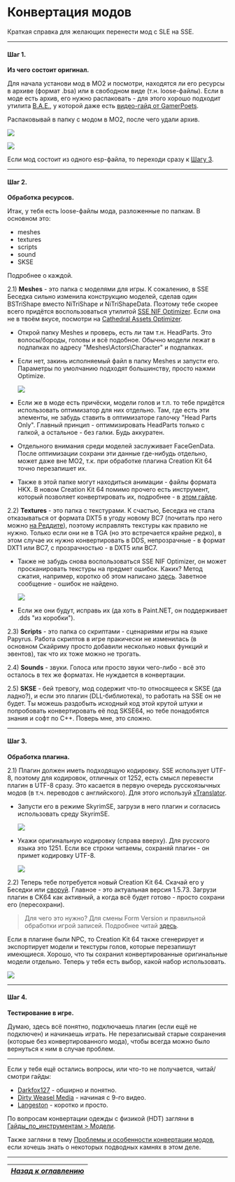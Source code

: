 # Конвертация модов

Краткая справка для желающих перенести мод с SLE на SSE.

------

#### Шаг 1.
**Из чего состоит оригинал.**

Для начала установи мод в MO2 и посмотри, находятся ли его ресурсы в архиве (формат .bsa) или в свободном виде (т.н. loose-файлы). Если в моде есть архив, его нужно распаковать - для этого хорошо подходит утилита [B.A.E.](https://www.nexusmods.com/fallout4/mods/78/), у которой даже есть [видео-гайд от GamerPoets](https://www.youtube.com/watch?v=hw8PFGjgxYc).

Распаковывай в папку с модом в MO2, после чего удали архив.

![](../00_Resources/00_Conversion/001.PNG)

![](../00_Resources/00_Conversion/002.PNG)

Если мод состоит из одного esp-файла, то переходи сразу к [Шагу 3](#Шаг-3).

------

#### Шаг 2.
**Обработка ресурсов.**

Итак, у тебя есть loose-файлы мода, разложенные по папкам. В основном это:
+ meshes
+ textures
+ scripts
+ sound
+ SKSE

Подробнее о каждой.

2.1) **Meshes** - это папка с моделями для игры. К сожалению, в SSE Беседка сильно изменила конструкцию моделей, сделав один BSTriShape вместо NiTriShape и NiTriShapeData. Поэтому тебе скорее всего придётся воспользоваться утилитой [SSE NIF Optimizer](https://www.nexusmods.com/skyrimspecialedition/mods/4089/). Если она не в твоём вкусе, посмотри на [Cathedral Assets Optimizer](https://www.nexusmods.com/skyrimspecialedition/mods/23316).
+ Открой папку Meshes и проверь, есть ли там т.н. HeadParts. Это волосы/бороды, головы и всё подобное. Обычно модели лежат в подпапках по адресу "Meshes\Actors\Character" и подпапках.
+ Если нет, закинь исполняемый файл в папку Meshes и запусти его. Параметры по умолчанию подходят большинству, просто нажми Optimize.

    ![](../00_Resources/00_Conversion/003.PNG)

+ Если же в моде есть причёски, модели голов и т.п. то тебе придётся использовать оптимизатор для них отдельно. Там, где есть эти элементы, не забудь ставить в оптимизаторе галочку "Head Parts Only". Главный принцип - оптимизировать HeadParts только с галкой, а остальное - без галки. Будь аккуратен.
+ Отдельного внимания среди моделей заслуживает FaceGenData. После оптимизации сохрани эти данные где-нибудь отдельно, может даже вне МО2, т.к. при обработке плагина Creation Kit 64 точно перезапишет их.
+ Также в этой папке могут находиться анимации - файлы формата HKX. В новом Creation Kit 64 помимо прочего есть инструмент, который позволяет конвертировать их, подробнее - в [этом гайде](https://www.nexusmods.com/skyrimspecialedition/mods/2970).

2.2) **Textures** - это папка с текстурами. К счастью, Беседка не стала отказываться от формата DXT5 в угоду новому BC7 (почитать про него можно [на Реддите](https://www.reddit.com/r/skyrimmods/comments/5h6c0p/texture_compression_and_you_skyrim_se_edition/)), поэтому исправлять текстуры как правило не нужно. Только если они не в TGA (но это встречается крайне редко), в этом случае их нужно конвертировать в DDS, непрозрачные - в формат DXT1 или BC7, с прозрачностью - в DXT5 или BC7.
+ Также не забудь снова воспользоваться SSE NIF Optimizer, он может просканировать текстуры на предмет ошибок. Каких? Метод сжатия, например, коротко об этом написано [здесь](https://forums.nexusmods.com/index.php?/topic/5077930-skyrim-se-texture-formats-question/?p=44708080). Заветное сообщение - ошибок не найдено.  

    ![](../00_Resources/00_Conversion/004.PNG)  

+ Если же они будут, исправь их (да хоть в Paint.NET, он поддерживает .dds "из коробки").

2.3) **Scripts** - это папка со скриптами - сценариями игры на языке Papyrus. Работа скриптов в игре пракически не изменилась (в основном Скайриму просто добавили несколько новых функций и эвентов), так что их тоже можно не трогать.

2.4) **Sounds** - звуки. Голоса или просто звуки чего-либо - всё это осталось в тех же форматах. Не нуждается в конвертации.

2.5) **SKSE** - бей тревогу, мод содержит что-то относящееся к SKSE (да ладно?), и если это плагин (DLL-библиотека), то работать на SSE он не будет. Ты можешь раздобыть исходный код этой крутой штуки и попробовать конвертировать её под SKSE64, но тебе понадобятся знания и софт по C++. Поверь мне, это сложно.

------

#### Шаг 3.
**Обработка плагина.**

2.1) Плагин должен иметь подходящую кодировку. SSE использует UTF-8, поэтому для кодировок, отличных от 1252, есть смысл перевести плагин в UTF-8 сразу. Это касается в первую очередь русскоязычных модов (в т.ч. переводов с английского). Для этого используй [xTranslator](https://www.nexusmods.com/skyrimspecialedition/mods/134/).

+ Запусти его в режиме SkyrimSE, загрузи в него плагин и согласись использовать среду SkyrimSE.

    ![](../00_Resources/00_Conversion/005.PNG)

+ Укажи оригинальную кодировку (справа вверху). Для русского языка это 1251. Если все строки читаемы, сохраняй плагин - он примет кодировку UTF-8.

    ![](../00_Resources/00_Conversion/006.PNG)

2.2) Теперь тебе потребуется новый Creation Kit 64. Скачай его у Беседки или [своруй](https://mega.nz/file/q0JEkR7T#8NjvZ_fs8MULxAARgOUwFK3BlCsOktg0eRkzqDQrwZM). Главное - это актуальная версия 1.5.73. Загрузи плагин в CK64 как активный, а когда всё будет готово - просто сохрани его (пересохрани).

> Для чего это нужно? Для смены Form Version и правильной обработки игрой записей. Подробнее читай [здесь](https://www.reddit.com/r/skyrimmods/comments/5lyvf6/actual_relevance_of_forms_4344/).

Если в плагине были NPC, то Creation Kit 64 также сгенерирует и экспортирует модели и текстуры голов, которые перезапишут имеющиеся. Хорошо, что ты сохранил конвертированные оригинальные модели отдельно. Теперь у тебя есть выбор, какой набор использовать.

![](../00_Resources/00_Conversion/007.PNG)

------

#### Шаг 4.
**Тестирование в игре.**

Думаю, здесь всё понятно, подключаешь плагин (если ещё не подключен) и начинаешь играть. Не перезаписывай старые сохранения (которые без конвертированного мода), чтобы всегда можно было вернуться к ним в случае проблем.

------

Если у тебя ещё остались вопросы, или что-то не получается, читай/смотри гайды:
+ [Darkfox127](https://www.youtube.com/watch?v=iOmMIr9ngTs) - обширно и понятно.
+ [Dirty Weasel Media](https://www.youtube.com/playlist?list=PLWMvEg2LxwXZLmwvxUGBayGrTSVxQfs1-) - начиная с 9-го видео.
+ [Langeston](https://www.nexusmods.com/skyrimspecialedition/mods/17990/) - коротко и просто.

По вопросам конвертации одежды с физикой (HDT) загляни в [Гайды_по_инструментам > Модели](02_Гайды_по_инструментам.md#Модели).

Также загляни в тему [Проблемы и особенности конвертации модов](06_Проблемы_и_особенности_конвертации_модов.md), если хочешь знать о некоторых подводных камнях в этом деле.

------

|[*Назад к оглавлению*](../01_Оглавление.md)|
|:---:|
